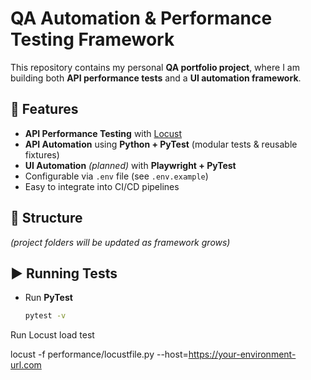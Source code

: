 # QA Automation & Performance Testing Framework

This repository contains my personal **QA portfolio project**, where I am building both **API performance tests** and a **UI automation framework**.

## 🚀 Features
- **API Performance Testing** with [Locust](https://locust.io/)  
- **API Automation** using **Python + PyTest** (modular tests & reusable fixtures)  
- **UI Automation** *(planned)* with **Playwright + PyTest**  
- Configurable via `.env` file (see `.env.example`)  
- Easy to integrate into CI/CD pipelines  

## 📂 Structure
*(project folders will be updated as framework grows)*  

## ▶️ Running Tests
- Run **PyTest**  
  ```bash
  pytest -v

Run Locust load test


locust -f performance/locustfile.py --host=https://your-environment-url.com

